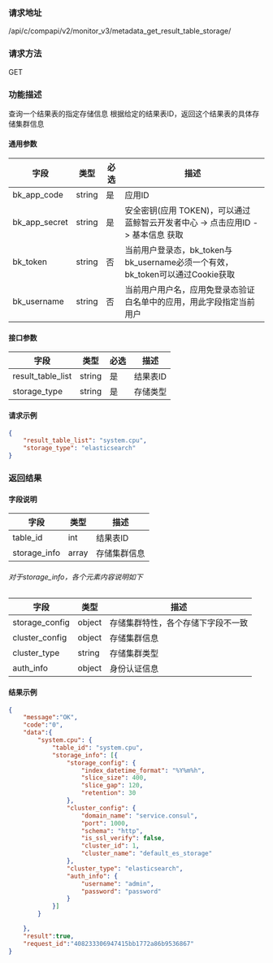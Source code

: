 
### 请求地址

/api/c/compapi/v2/monitor_v3/metadata_get_result_table_storage/



### 请求方法

GET


### 功能描述

查询一个结果表的指定存储信息
根据给定的结果表ID，返回这个结果表的具体存储集群信息



#### 通用参数

| 字段 | 类型 | 必选 |  描述 |
|-----------|------------|--------|------------|
| bk_app_code  |  string    | 是 | 应用ID     |
| bk_app_secret|  string    | 是 | 安全密钥(应用 TOKEN)，可以通过 蓝鲸智云开发者中心 -&gt; 点击应用ID -&gt; 基本信息 获取 |
| bk_token     |  string    | 否 | 当前用户登录态，bk_token与bk_username必须一个有效，bk_token可以通过Cookie获取 |
| bk_username  |  string    | 否 | 当前用户用户名，应用免登录态验证白名单中的应用，用此字段指定当前用户 |

#### 接口参数

| 字段           | 类型   | 必选 | 描述        |
| -------------- | ------ | ---- | ----------- |
| result_table_list  | string | 是   | 结果表ID |
| storage_type | string | 是 | 存储类型 | 


#### 请求示例

```json
{
	"result_table_list": "system.cpu",
	"storage_type": "elasticsearch"
}
```

### 返回结果

#### 字段说明

| 字段                | 类型   | 描述     |
| ------------------- | ------ | -------- |
| table_id | int | 结果表ID |
| storage_info | array | 存储集群信息 |

###### 对于storage_info，各个元素内容说明如下
| 字段                | 类型   | 描述     |
| ------------------- | ------ | -------- |
| storage_config | object | 存储集群特性，各个存储下字段不一致 |
| cluster_config | object | 存储集群信息 |
| cluster_type | string | 存储集群类型 |
| auth_info | object | 身份认证信息 | 

#### 结果示例

```json
{
    "message":"OK",
    "code":"0",
    "data":{
        "system.cpu": {
            "table_id": "system.cpu",
    	    "storage_info": [{
                "storage_config": {
                    "index_datetime_format": "%Y%m%h", 
                    "slice_size": 400,
                    "slice_gap": 120,
                    "retention": 30
                },
                "cluster_config": {
                    "domain_name": "service.consul",
                    "port": 1000,
                    "schema": "http",
                    "is_ssl_verify": false,
                    "cluster_id": 1,
                    "cluster_name": "default_es_storage"
                },
                "cluster_type": "elasticsearch",
                "auth_info": {
                    "username": "admin",
                    "password": "password"
                }
    	    }]
        }

    },
    "result":true,
    "request_id":"408233306947415bb1772a86b9536867"
}
```